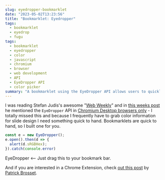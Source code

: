 ```yaml
---
slug: eyedropper-bookmarklet
date: "2023-05-02T13:23:56"
title: "Bookmarklet: Eyedropper"
tags:
  - bookmarklet
  - eyedrop
  - fugu
tags:
  - bookmarklet
  - eyedropper
  - color
  - javascript
  - chromium
  - browser
  - web development
  - API
  - EyeDropper API
  - color picker
summary: "A bookmarklet using the EyeDropper API allows users to quickly grab color information in Chromium-based desktop browsers. The bookmarklet opens the eyedropper and returns the selected color's sRGBHex value in an alert box.  A link to a blog post about building a Chrome extension with similar functionality is also provided."
---
```


I was reading Stefan Judis's awesome "[Web Weekly](https://webweekly.email/)" and in [this weeks post](https://www.stefanjudis.com/blog/web-weekly-100/) he mentioned the `EyeDropper` API in [Chromium Desktop browsers only](https://developer.mozilla.org/en-US/docs/Web/API/EyeDropper/open#browser_compatibility) - I totally missed this and because I frequently have to grab color information for slide design I need something quick to hand. Bookmarklets are quick to hand, so I built one for you.

```JavaScript
const e = new EyeDropper();
e.open().then(d => {
  alert(d.sRGBHex);
}).catch(console.error)
```

EyeDropper <— Just drag this to your bookmark bar.

And if you are interested in a Chrome Extension, check [out this post](https://patrickbrosset.com/articles/2021-11-24-how-i-built-an-eye-dropper-browser-extension/) by [Patrick Brosset](https://patrickbrosset.com/resume/).
